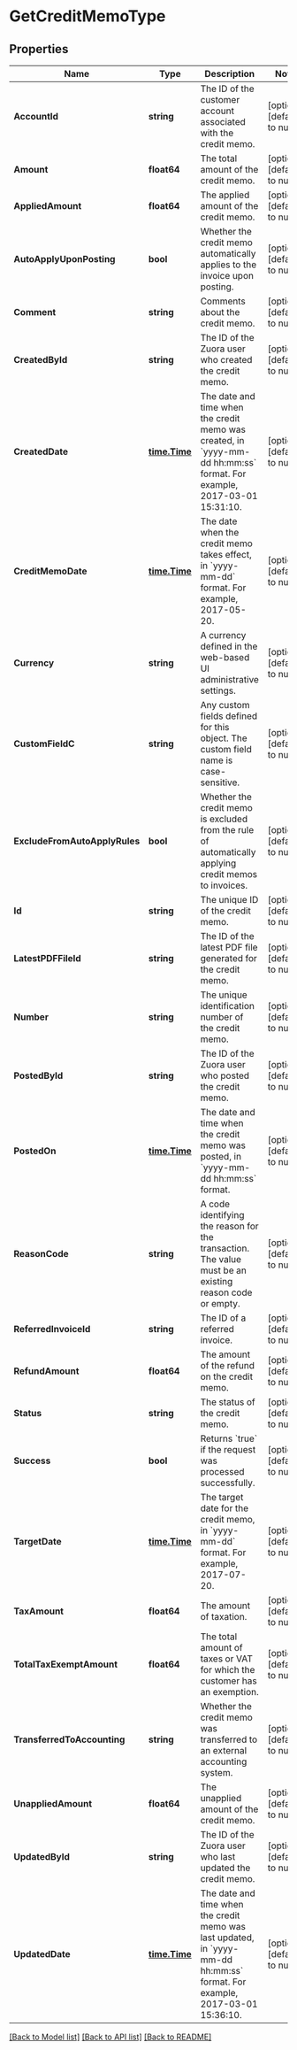 # GetCreditMemoType

## Properties
Name | Type | Description | Notes
------------ | ------------- | ------------- | -------------
**AccountId** | **string** | The ID of the customer account associated with the credit memo.  | [optional] [default to null]
**Amount** | **float64** | The total amount of the credit memo.  | [optional] [default to null]
**AppliedAmount** | **float64** | The applied amount of the credit memo.  | [optional] [default to null]
**AutoApplyUponPosting** | **bool** | Whether the credit memo automatically applies to the invoice upon posting.  | [optional] [default to null]
**Comment** | **string** | Comments about the credit memo.  | [optional] [default to null]
**CreatedById** | **string** | The ID of the Zuora user who created the credit memo.  | [optional] [default to null]
**CreatedDate** | [**time.Time**](time.Time.md) | The date and time when the credit memo was created, in &#x60;yyyy-mm-dd hh:mm:ss&#x60; format. For example, 2017-03-01 15:31:10.  | [optional] [default to null]
**CreditMemoDate** | [**time.Time**](time.Time.md) | The date when the credit memo takes effect, in &#x60;yyyy-mm-dd&#x60; format. For example, 2017-05-20.  | [optional] [default to null]
**Currency** | **string** | A currency defined in the web-based UI administrative settings.  | [optional] [default to null]
**CustomFieldC** | **string** | Any custom fields defined for this object. The custom field name is case-sensitive.  | [optional] [default to null]
**ExcludeFromAutoApplyRules** | **bool** | Whether the credit memo is excluded from the rule of automatically applying credit memos to invoices.  | [optional] [default to null]
**Id** | **string** | The unique ID of the credit memo.  | [optional] [default to null]
**LatestPDFFileId** | **string** | The ID of the latest PDF file generated for the credit memo.  | [optional] [default to null]
**Number** | **string** | The unique identification number of the credit memo.  | [optional] [default to null]
**PostedById** | **string** | The ID of the Zuora user who posted the credit memo.  | [optional] [default to null]
**PostedOn** | [**time.Time**](time.Time.md) | The date and time when the credit memo was posted, in &#x60;yyyy-mm-dd hh:mm:ss&#x60; format.  | [optional] [default to null]
**ReasonCode** | **string** | A code identifying the reason for the transaction. The value must be an existing reason code or empty.  | [optional] [default to null]
**ReferredInvoiceId** | **string** | The ID of a referred invoice.  | [optional] [default to null]
**RefundAmount** | **float64** | The amount of the refund on the credit memo.  | [optional] [default to null]
**Status** | **string** | The status of the credit memo.  | [optional] [default to null]
**Success** | **bool** | Returns &#x60;true&#x60; if the request was processed successfully. | [optional] [default to null]
**TargetDate** | [**time.Time**](time.Time.md) | The target date for the credit memo, in &#x60;yyyy-mm-dd&#x60; format. For example, 2017-07-20.  | [optional] [default to null]
**TaxAmount** | **float64** | The amount of taxation.  | [optional] [default to null]
**TotalTaxExemptAmount** | **float64** | The total amount of taxes or VAT for which the customer has an exemption.  | [optional] [default to null]
**TransferredToAccounting** | **string** | Whether the credit memo was transferred to an external accounting system.   | [optional] [default to null]
**UnappliedAmount** | **float64** | The unapplied amount of the credit memo.  | [optional] [default to null]
**UpdatedById** | **string** | The ID of the Zuora user who last updated the credit memo.  | [optional] [default to null]
**UpdatedDate** | [**time.Time**](time.Time.md) | The date and time when the credit memo was last updated, in &#x60;yyyy-mm-dd hh:mm:ss&#x60; format. For example, 2017-03-01 15:36:10.  | [optional] [default to null]

[[Back to Model list]](../README.md#documentation-for-models) [[Back to API list]](../README.md#documentation-for-api-endpoints) [[Back to README]](../README.md)


